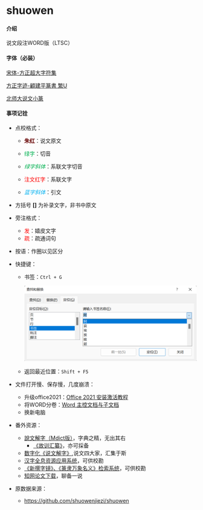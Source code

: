 # shuowen

#### 介绍
说文段注WORD版（LTSC）

#### 字体（必装）

[宋体-方正超大字符集](./Fonts/宋体-方正超大字符集.TTF)

[方正字迹-顧建平篆書 繁U](./Fonts/方正字迹-顧建平篆書%20繁U.TTF)

[北师大说文小篆](./Fonts/北师大说文小篆.ttf)

#### 事项记铨

* 点校格式：

  * <span style="color:#660000;font-weight:bold">朱红</span>：说文原文

  * <span style="color:#00B050">绿字</span>：切音

  * <span style="color:#00B050;font-style:italic">绿字斜体</span>：系联文字切音

  * <span style="color:red">注文红字</span>：系联文字

  * <span style="color:#00B0F0;font-style:italic">蓝字斜体</span>：引文

* 方括号 **[]** 为补录文字，非书中原文

* 旁注格式：
  * <span style="color:red">发</span>：嬉皮文字
  * <span style="color:red">疏</span>：疏通词句

* 按语：作圈以见区分

* 快捷键：

  * 书签：`Ctrl + G`

    <img src="bookmark.png" style="zoom: 50%;" />

  * 返回最近位置：`Shift + F5`

* 文件打开慢、保存慢，几度崩溃：

  * 升级office2021：[Office 2021 安装激活教程](https://www.bilibili.com/read/cv11733923)
  * 将WORD分卷：[Word 主控文档与子文档](https://www.bilibili.com/video/BV1cT4y1g716?share_source=copy_web)
  * 换新电脑

* 番外资源：
  * [說文解字（Mdict版）](https://forum.freemdict.com/t/topic/9351)，字典之精，无出其右
    * [《故训汇纂》](https://forum.freemdict.com/t/topic/11957)，亦可採备
  * [数字化《说文解字》](http://szsw.bnu.edu.cn/),说文四大家，汇集于斯
  * [汉字全息资源应用系统](https://qxk.bnu.edu.cn/)，可供校勘
  * [《新撰字镜》、《篆隶万象名义》检索系统](https://github.com/shikeda/HDIC)，可供校勘
  * [知网论文下载](http://b.r88r.top/)，聊备一说
  
* 原数据来源：
  * https://github.com/shuowenjiezi/shuowen

